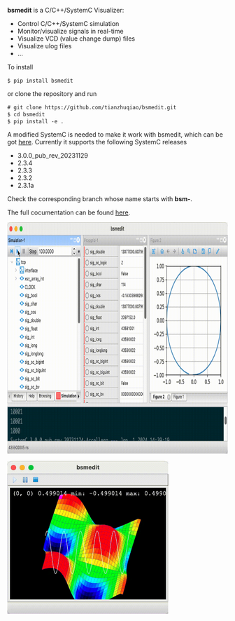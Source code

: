 **bsmedit** is a C/C++/SystemC Visualizer:

- Control C/C++/SystemC simulation
- Monitor/visualize signals in real-time
- Visualize VCD (value change dump) files
- Visualize ulog files
- ...

To install
```
$ pip install bsmedit
```

or clone the repository and run
```
# git clone https://github.com/tianzhuqiao/bsmedit.git
$ cd bsmedit
$ pip install -e .
```

 A modified SystemC is needed to make it work with bsmedit, which can be got [here](https://github.com/tianzhuqiao/systemc).  Currently it supports the following SystemC releases
- 3.0.0_pub_rev_20231129
- 2.3.4
- 2.3.3
- 2.3.2
- 2.3.1a

Check the corresponding branch whose name starts with **bsm-**.

The full cocumentation can be found  [here](http://bsmedit.feiyilin.com).

<img src="./docs/images/run_sim.gif" width="867" height="528"></img>

<img src="./docs/images/waves.gif" width="368" height="349"></img>
